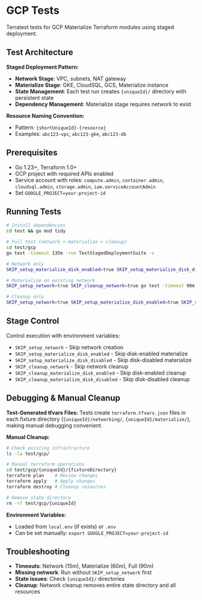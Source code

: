 # GCP Tests

Terratest tests for GCP Materialize Terraform modules using staged deployment.

## Test Architecture

**Staged Deployment Pattern:**
- **Network Stage**: VPC, subnets, NAT gateway
- **Materialize Stage**: GKE, CloudSQL, GCS, Materialize instance
- **State Management**: Each test run creates `{uniqueId}/` directory with persistent state
- **Dependency Management**: Materialize stage requires network to exist

**Resource Naming Convention:**
- Pattern: `{shortUniqueId}-{resource}`
- Examples: `abc123-vpc`, `abc123-gke`, `abc123-db`

## Prerequisites

- Go 1.23+, Terraform 1.0+
- GCP project with required APIs enabled
- Service account with roles: `compute.admin`, `container.admin`, `cloudsql.admin`, `storage.admin`, `iam.serviceAccountAdmin`
- Set `GOOGLE_PROJECT=your-project-id`

## Running Tests

```bash
# Install dependencies
cd test && go mod tidy

# Full test (network + materialize + cleanup)
cd test/gcp
go test -timeout 135m -run TestStagedDeploymentSuite -v

# Network only
SKIP_setup_materialize_disk_enabled=true SKIP_setup_materialize_disk_disabled=true SKIP_cleanup_network=true go test -timeout 30m -run TestStagedDeploymentSuite -v

# Materialize on existing network
SKIP_setup_network=true SKIP_cleanup_network=true go test -timeout 90m -run TestStagedDeploymentSuite -v

# Cleanup only
SKIP_setup_network=true SKIP_setup_materialize_disk_enabled=true SKIP_setup_materialize_disk_disabled=true go test -timeout 90m -run TestStagedDeploymentSuite -v
```

## Stage Control

Control execution with environment variables:
- `SKIP_setup_network` - Skip network creation
- `SKIP_setup_materialize_disk_enabled` - Skip disk-enabled materialize
- `SKIP_setup_materialize_disk_disabled` - Skip disk-disabled materialize
- `SKIP_cleanup_network` - Skip network cleanup
- `SKIP_cleanup_materialize_disk_enabled` - Skip disk-enabled cleanup
- `SKIP_cleanup_materialize_disk_disabled` - Skip disk-disabled cleanup

## Debugging & Manual Cleanup

**Test-Generated tfvars Files:**
Tests create `terraform.tfvars.json` files in each fixture directory (`{uniqueId}/networking/`, `{uniqueId}/materialize/`), making manual debugging convenient.

**Manual Cleanup:**
```bash
# Check existing infrastructure
ls -la test/gcp/

# Manual terraform operations
cd test/gcp/{uniqueId}/{fixtureDirectory}
terraform plan    # Review changes
terraform apply   # Apply changes
terraform destroy # Cleanup resources

# Remove state directory
rm -rf test/gcp/{uniqueId}
```

**Environment Variables:**
- Loaded from `local.env` (if exists) or `.env`
- Can be set manually: `export GOOGLE_PROJECT=your-project-id`

## Troubleshooting

- **Timeouts**: Network (15m), Materialize (60m), Full (90m)
- **Missing network**: Run without `SKIP_setup_network` first
- **State issues**: Check `{uniqueId}/` directories
- **Cleanup**: Network cleanup removes entire state directory and all resources

